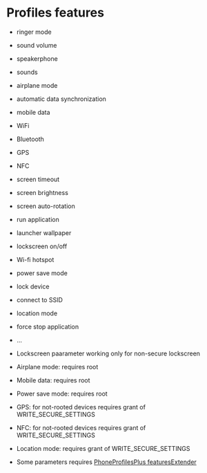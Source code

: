 Profiles features
======================

- ringer mode
- sound volume
- speakerphone
- sounds
- airplane mode
- automatic data synchronization
- mobile data
- WiFi
- Bluetooth
- GPS
- NFC
- screen timeout
- screen brightness
- screen auto-rotation
- run application
- launcher wallpaper
- lockscreen on/off
- Wi-fi hotspot
- power save mode
- lock device
- connect to SSID
- location mode
- force stop application
- ...

- Lockscreen paarameter working only for non-secure lockscreen
- Airplane mode: requires root
- Mobile data: requires root
- Power save mode: requires root
- GPS: for not-rooted devices requires grant of WRITE_SECURE_SETTINGS
- NFC: for not-rooted devices requires grant of WRITE_SECURE_SETTINGS
- Location mode: requires grant of WRITE_SECURE_SETTINGS

- Some parameters requires [PhoneProfilesPlus featuresExtender](https://github.com/henrichg/PhoneProfilesPlusExtender)
